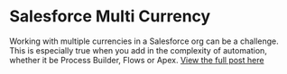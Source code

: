 # Salesforce Multi Currency

Working with multiple currencies in a Salesforce org can be a challenge.  This is especially true when you add in the complexity of automation, whether it be Process Builder, Flows or Apex.  [View the full post here](https://www.resourceheroapp.com/2020/07/salesforce-multi-currency/)